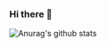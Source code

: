 ### Hi there 👋
![Anurag's github stats](https://github-readme-stats.vercel.app/api?username=JUJUmoe&count_private=true&show_icons=true&theme=tokyonight)
